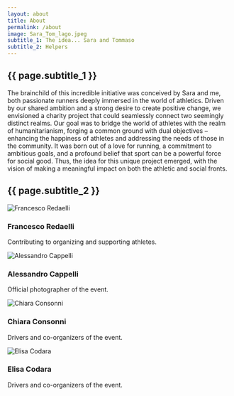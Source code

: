```yaml
---
layout: about
title: About
permalink: /about
image: Sara_Tom_lago.jpeg
subtitle_1: The idea... Sara and Tommaso
subtitle_2: Helpers
---
```


  <h2>
    {{ page.subtitle_1 }}
  </h2>

The brainchild of this incredible initiative was conceived by Sara and me, both passionate runners deeply immersed in the world of athletics. Driven by our shared ambition and a strong desire to create positive change, we envisioned a charity project that could seamlessly connect two seemingly distinct realms. Our goal was to bridge the world of athletes with the realm of humanitarianism, forging a common ground with dual objectives – enhancing the happiness of athletes and addressing the needs of those in the community. It was born out of a love for running, a commitment to ambitious goals, and a profound belief that sport can be a powerful force for social good. Thus, the idea for this unique project emerged, with the vision of making a meaningful impact on both the athletic and social fronts.

  <h2>
    {{ page.subtitle_2 }}
  </h2>


<div class="team-member">
    <img src="{{ site.github.url }}/assets/img/Franci_redaelli.jpeg" alt="Francesco Redaelli">
    <div class="team-member-description">
        <h3>Francesco Redaelli</h3>
        <p>Contributing to organizing and supporting athletes.</p>
    </div>
</div>

<div class="team-member">
    <img src="{{ site.github.url }}/assets/img/Ale_cappelli.jpeg" alt="Alessandro Cappelli">
    <div class="team-member-description">
        <h3>Alessandro Cappelli</h3>
        <p>Official photographer of the event.</p>
    </div>
</div>

<div class="team-member">
    <img src="{{ site.github.url }}/assets/img/Chiara_consonni.jpeg" alt="Chiara Consonni">
    <div class="team-member-description">
        <h3>Chiara Consonni</h3>
        <p>Drivers and co-organizers of the event.</p>
    </div>
</div>

<div class="team-member">
<img src="{{ site.github.url }}/assets/img/Elisa.jpeg" alt="Elisa Codara">
<div class="team-member-description">
    <h3>Elisa Codara</h3>
    <p>Drivers and co-organizers of the event.</p>
</div>

</div>